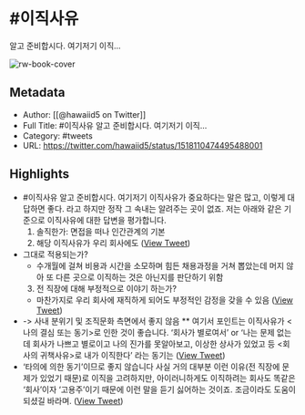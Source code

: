 # #이직사유 
알고 준비합시다. 여기저기 이직...

![rw-book-cover](https://pbs.twimg.com/profile_images/1469700181759197186/hVE2pKI-.jpg)

## Metadata
- Author: [[@hawaiid5 on Twitter]]
- Full Title: #이직사유 
알고 준비합시다. 여기저기 이직...
- Category: #tweets
- URL: https://twitter.com/hawaiid5/status/1518110474495488001

## Highlights
- #이직사유 
  알고 준비합시다. 여기저기 이직사유가 중요하다는 말은 많고, 이렇게 대답하면 좋다. 라고 하지만 정작 그 속내는 알려주는 곳이 없죠. 
  저는 아래와 같은 기준으로 이직사유에 대한 답변을 평가합니다.
  1. 솔직한가: 면접을 떠나 인간관계의 기본
  2. 해당 이직사유가 우리 회사에도 ([View Tweet](https://twitter.com/hawaiid5/status/1518110474495488001))
- 그대로 적용되는가?
  * 수개월에 걸쳐 비용과 시간을 소모하며 힘든 채용과정을 거쳐 뽑았는데 머지 않아 또 다른 곳으로 이직하는 것은 아닌지를 판단하기 위함
  3. 전 직장에 대해 부정적으로 이야기 하는가?
  * 마찬가지로 우리 회사에 재직하게 되어도 부정적인 감정을 갖을 수 있음 ([View Tweet](https://twitter.com/hawaiid5/status/1518110569752330240))
- -> 사내 분위기 및 조직문화 측면에서 좋지 않음
  ** 여기서 포인트는 이직사유가 <나의 결심 또는 동기>로 인한 것이 좋습니다. ‘회사가 별로여서’ or ‘나는 문제 없는데 회사가 나쁘고 별로이고 나의 진가를 못알아보고, 이상한 상사가 있었고 등 <회사의 귀책사유>로 내가 이직한다’ 라는 동기는 ([View Tweet](https://twitter.com/hawaiid5/status/1518110632008388608))
- ‘타의에 의한 동기’이므로 좋지 않습니다
  사실 거의 대부분 이런 이유(전 직장에 문제가 있었기 때문)로 이직을 고려하지만, 아이러니하게도 이직하려는 회사도 똑같은 ‘회사’이자 ‘고용주’이기 때문에 이런 말을 듣기 싫어하는 것이죠.
  조금이라도 도움이 되셨길 바라며. ([View Tweet](https://twitter.com/hawaiid5/status/1518110655081250816))
